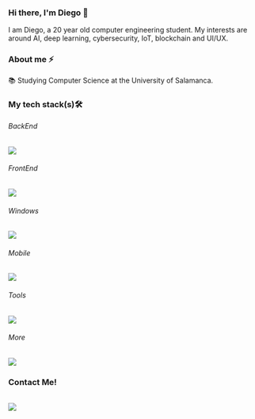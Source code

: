 ### Hi there, I'm Diego 👋

I am Diego, a 20 year old computer engineering student. My interests are around AI, deep learning, cybersecurity, IoT, blockchain and UI/UX.

### About me ⚡
📚 Studying Computer Science at the University of Salamanca.

### My tech stack(s)🛠

<p align="center">
  <h6>BackEnd</h6>
  <a href="https://skillicons.dev">
    <img src="https://skillicons.dev/icons?i=py,java,express,postgres" />
  </a>
</p>

<p align="center">
  <h6>FrontEnd</h6>
  <a href="https://skillicons.dev">
    <img src="https://skillicons.dev/icons?i=html" />
  </a>
</p>

<p align="center">
  <h6>Windows</h6>
  <a href="https://skillicons.dev">
    <img src="https://skillicons.dev/icons?i=dotnet,cs" />
  </a>
</p>

<p align="center">
  <h6>Mobile</h6>
  <a href="https://skillicons.dev">
    <img src="https://skillicons.dev/icons?i=swift" />
  </a>
</p>

<p align="center">
  <h6>Tools</h6>
  <a href="https://skillicons.dev">
    <img src="https://skillicons.dev/icons?i=git,github,docker,vscode,visualstudio" />
  </a>
</p>

<p align="center">
  <h6>More</h6>
  <a href="https://skillicons.dev">
    <img src="https://skillicons.dev/icons?i=linux,c,bash" />
  </a>
</p>

### Contact Me!
<p align="center">
  <h6></h6>
  <a href="https://www.linkedin.com/in/diegoobh/">
    <img src="https://skillicons.dev/icons?i=linkedin" />
  </a>
</p>
